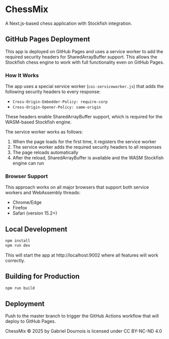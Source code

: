 # ChessMix

A Next.js-based chess application with Stockfish integration.

## GitHub Pages Deployment

This app is deployed on GitHub Pages and uses a service worker to add the required security headers for SharedArrayBuffer support. This allows the Stockfish chess engine to work with full functionality even on GitHub Pages.

### How It Works

The app uses a special service worker (`coi-serviceworker.js`) that adds the following security headers to every response:

- `Cross-Origin-Embedder-Policy: require-corp`
- `Cross-Origin-Opener-Policy: same-origin`

These headers enable SharedArrayBuffer support, which is required for the WASM-based Stockfish engine.

The service worker works as follows:

1. When the page loads for the first time, it registers the service worker
2. The service worker adds the required security headers to all responses
3. The page reloads automatically
4. After the reload, SharedArrayBuffer is available and the WASM Stockfish engine can run

### Browser Support

This approach works on all major browsers that support both service workers and WebAssembly threads:

- Chrome/Edge
- Firefox
- Safari (version 15.2+)

## Local Development

```bash
npm install
npm run dev
```

This will start the app at http://localhost:9002 where all features will work correctly.

## Building for Production

```bash
npm run build
```

## Deployment

Push to the master branch to trigger the GitHub Actions workflow that will deploy to GitHub Pages.

ChessMix © 2025 by Gabriel Dournois is licensed under CC BY-NC-ND 4.0
